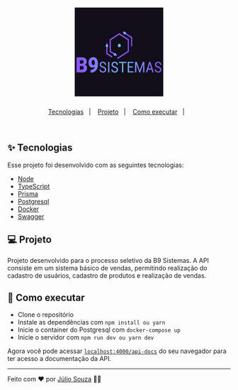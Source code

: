 <h1 align="center">
  <img alt="DoutorMultas" title="DoutorMultas" src=".github/logo.jpeg" width="200px" height="200px"/>  
</h1>

<p align="center">
  <a href="#-tecnologias">Tecnologias</a>&nbsp;&nbsp;&nbsp;|&nbsp;&nbsp;&nbsp;
  <a href="#-projeto">Projeto</a>&nbsp;&nbsp;&nbsp;|&nbsp;&nbsp;&nbsp;
  <a href="#-como-executar">Como executar</a>&nbsp;&nbsp;&nbsp;|&nbsp;&nbsp;&nbsp;  
</p>

<br>

## ✨ Tecnologias

Esse projeto foi desenvolvido com as seguintes tecnologias:

- [Node](https://nodejs.org/en/)
- [TypeScript](https://www.typescriptlang.org/)
- [Prisma](https://www.prisma.io/)
- [Postgresql](https://www.postgresql.org/)
- [Docker](https://www.docker.com/)
- [Swagger](https://swagger.io/)

## 💻 Projeto

Projeto desenvolvido para o processo seletivo da B9 Sistemas. A API consiste em um sistema básico de vendas, permitindo realização do cadastro de usuários, cadastro de produtos e realização de vendas.

## 🚀 Como executar

- Clone o repositório
- Instale as dependências com `npm install ou yarn`
- Inicie o container do Postgresql com `docker-compose up`
- Inicie o servidor com `npm run dev ou yarn dev`

Agora você pode acessar [`localhost:4000/api-docs`](http://localhost:4000/api-docs) do seu navegador para ter acesso a documentação da API.

---

Feito com ♥ por [Júlio Souza](https://www.linkedin.com/in/j%C3%BAlio-souza-079351213/) 👋🏻 

